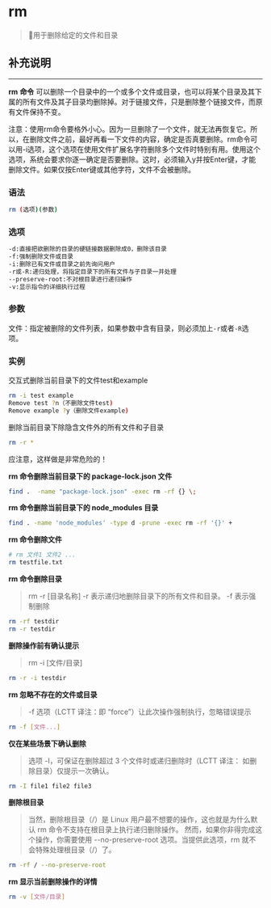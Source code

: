 # rm

> 📌用于删除给定的文件和目录

## 补充说明

***

**rm** **命令** 可以删除一个目录中的一个或多个文件或目录，也可以将某个目录及其下属的所有文件及其子目录均删除掉。对于链接文件，只是删除整个链接文件，而原有文件保持不变。

注意：使用rm命令要格外小心。因为一旦删除了一个文件，就无法再恢复它。所以，在删除文件之前，最好再看一下文件的内容，确定是否真要删除。rm命令可以用-i选项，这个选项在使用文件扩展名字符删除多个文件时特别有用。使用这个选项，系统会要求你逐一确定是否要删除。这时，必须输入y并按Enter键，才能删除文件。如果仅按Enter键或其他字符，文件不会被删除。

### 语法

```bash
rm (选项)(参数)
```

### 选项

```bash
-d:直接把欲删除的目录的硬链接数据删除成0，删除该目录
-f:强制删除文件或目录
-i:删除已有文件或目录之前先询问用户
-r或-R:递归处理，将指定目录下的所有文件与子目录一并处理
--preserve-root:不对根目录进行递归操作
-v:显示指令的详细执行过程
```

### 参数

文件：指定被删除的文件列表，如果参数中含有目录，则必须加上`-r`或者`-R`选项。

### 实例

交互式删除当前目录下的文件test和example

```bash
rm -i test example
Remove test ?n（不删除文件test)
Remove example ?y（删除文件example)

```

删除当前目录下除隐含文件外的所有文件和子目录

```bash
rm -r *
```

应注意，这样做是非常危险的！

**rm 命令删除当前目录下的 package-lock.json 文件**

```bash
find .  -name "package-lock.json" -exec rm -rf {} \;

```

**rm 命令删除当前目录下的 node\_modules 目录**

```bash
find . -name 'node_modules' -type d -prune -exec rm -rf '{}' +

```

**rm 命令删除文件**

```bash
# rm 文件1 文件2 ...
rm testfile.txt

```

**rm 命令删除目录**

> rm -r \[目录名称] -r 表示递归地删除目录下的所有文件和目录。 -f 表示强制删除

```bash
rm -rf testdir
rm -r testdir

```

**删除操作前有确认提示**

> rm -i \[文件/目录]

```bash
rm -r -i testdir

```

**rm 忽略不存在的文件或目录**

> \-f 选项（LCTT 译注：即 “force”）让此次操作强制执行，忽略错误提示

```bash
rm -f [文件...]

```

**仅在某些场景下确认删除**

> 选项 -I，可保证在删除超过 3 个文件时或递归删除时（LCTT 译注： 如删除目录）仅提示一次确认。

```bash
rm -I file1 file2 file3
```

**删除根目录**

> 当然，删除根目录（/）是 Linux 用户最不想要的操作，这也就是为什么默认 rm 命令不支持在根目录上执行递归删除操作。 然而，如果你非得完成这个操作，你需要使用 --no-preserve-root 选项。当提供此选项，rm 就不会特殊处理根目录（/）了。

```bash
rm -rf / --no-preserve-root
```

**rm 显示当前删除操作的详情**

```bash
rm -v [文件/目录]
```
